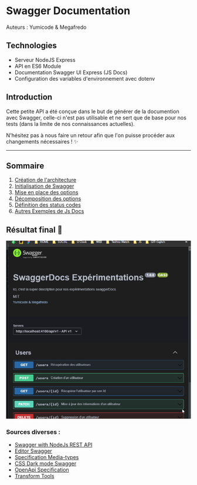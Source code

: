 # Swagger Documentation

Auteurs : Yumicode & Megafredo

## Technologies

- Serveur NodeJS Express
- API en ES6 Module
- Documentation Swagger UI Express (JS Docs)
- Configuration des variables d'environnement avec dotenv

## Introduction

Cette petite API a été conçue dans le but de générer de la documention avec Swagger, celle-ci n'est pas utilisable et ne sert que de base pour nos tests (dans la limite de nos connaissances actuelles).

N'hésitez pas à nous faire un retour afin que l'on puisse procéder aux changements nécessaires ! ✨

---
## Sommaire

1. [Création de l'architecture](__docs__/01_Architecture.md)
2. [Initialisation de Swagger](__docs__/02_Initialisation.md)
3. [Mise en place des options](__docs__/03_options.md)
4. [Décomposition des options](__docs__/04_decomposition.md)
5. [Définition des status codes](__docs__/05_status_code.md)
6. [Autres Exemples de Js Docs](__docs__/06_Autres_exemples.md)

## Résultat final 🚀

![result](./__docs__/images/result.gif)

### Sources diverses :

- [Swagger with NodeJs REST API](https://www.section.io/engineering-education/documenting-node-js-rest-api-using-swagger/#documenting-api-components)
- [Editor Swagger](https://editor.swagger.io/)
- [Specification Media-types](https://swagger.io/docs/specification/media-types/)
- [CSS Dark mode Swagger](https://github.com/Amoenus/SwaggerDark/)
- [OpenApi Specification](https://github.com/OAI/OpenAPI-Specification/blob/main/versions/3.1.0.md#tagObject)
- [Transform Tools](https://transform.tools/json-to-jsdoc)


